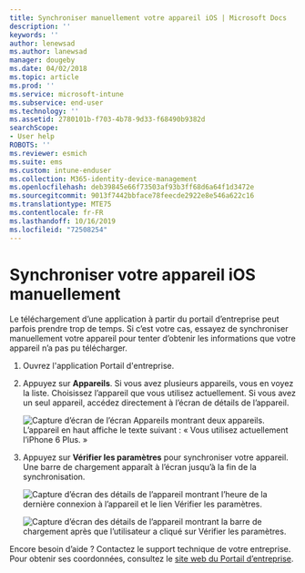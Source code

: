 ```yaml
---
title: Synchroniser manuellement votre appareil iOS | Microsoft Docs
description: ''
keywords: ''
author: lenewsad
ms.author: lanewsad
manager: dougeby
ms.date: 04/02/2018
ms.topic: article
ms.prod: ''
ms.service: microsoft-intune
ms.subservice: end-user
ms.technology: ''
ms.assetid: 2780101b-f703-4b78-9d33-f68490b9382d
searchScope:
- User help
ROBOTS: ''
ms.reviewer: esmich
ms.suite: ems
ms.custom: intune-enduser
ms.collection: M365-identity-device-management
ms.openlocfilehash: deb39845e66f73503af93b3ff68d6a64f1d3472e
ms.sourcegitcommit: 9013f7442bbface78feecde2922e8e546a622c16
ms.translationtype: MTE75
ms.contentlocale: fr-FR
ms.lasthandoff: 10/16/2019
ms.locfileid: "72508254"
---
```

# <a name="sync-your-ios-device-manually"></a>Synchroniser votre appareil iOS manuellement

Le téléchargement d’une application à partir du portail d’entreprise peut parfois prendre trop de temps. Si c’est votre cas, essayez de synchroniser manuellement votre appareil pour tenter d’obtenir les informations que votre appareil n’a pas pu télécharger.

1. Ouvrez l'application Portail d'entreprise.

2. Appuyez sur **Appareils**. Si vous avez plusieurs appareils, vous en voyez la liste. Choisissez l’appareil que vous utilisez actuellement. Si vous avez un seul appareil, accédez directement à l’écran de détails de l’appareil.

    ![Capture d’écran de l’écran Appareils montrant deux appareils. L’appareil en haut affiche le texte suivant : « Vous utilisez actuellement l’iPhone 6 Plus. »](/intune-user-help/media/ios_sync_1_CP_after_1804.png)

3. Appuyez sur **Vérifier les paramètres** pour synchroniser votre appareil. Une barre de chargement apparaît à l’écran jusqu’à la fin de la synchronisation.

    ![Capture d’écran des détails de l’appareil montrant l’heure de la dernière connexion à l’appareil et le lien Vérifier les paramètres.](/intune-user-help/media/ios_sync_2_CP_after_1804.png)  

   ![Capture d’écran des détails de l’appareil montrant la barre de chargement après que l’utilisateur a cliqué sur Vérifier les paramètres.](/intune-user-help/media/ios_sync_3_CP-after_1804.png)

Encore besoin d’aide ? Contactez le support technique de votre entreprise. Pour obtenir ses coordonnées, consultez le [site web du Portail d’entreprise](https://go.microsoft.com/fwlink/?linkid=2010980).


